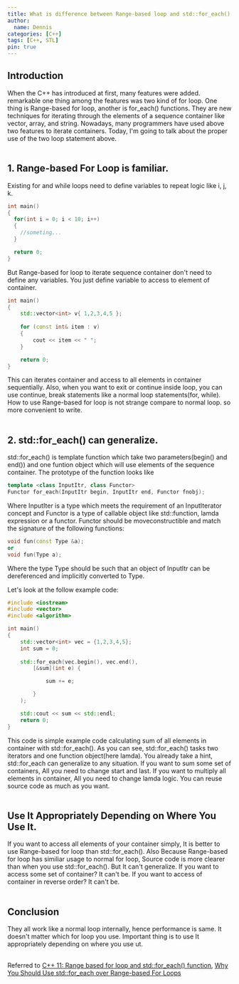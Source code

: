 ```yaml
---
title: What is difference between Range-based loop and std::for_each()
author:
  name: Dennis
categories: [C++]
tags: [C++, STL]
pin: true
---
```


## Introduction
When the C++ has introduced at first, many features were added. 
remarkable one thing among the features was two kind of for loop.
One thing is Range-based for loop, another is for_each() functions.
They are new techniques for iterating through the elements of a sequence container like vector, array, and string.
Nowadays, many programmers have used above two features to iterate containers. 
Today, I'm going to talk about the proper use of the two loop statement above.
<br><br>

## 1. Range-based For Loop is familiar.
Existing for and while loops need to define variables to repeat logic like i, j, k.

```cpp
int main()
{
  for(int i = 0; i < 10; i++)
  {
    //someting...
  }

  return 0;
}
```
But Range-based for loop to iterate sequence container don't need to define any variables.
You just define variable to access to element of container.

```cpp
int main() 
{
    std::vector<int> v{ 1,2,3,4,5 };
  
    for (const int& item : v)
    {
        cout << item << " ";
    }

    return 0;
}
```
This can iterates container and access to all elements in container sequentially.
Also, when you want to exit or continue inside loop, you can use continue, break statements like a normal loop statements(for, while).
How to use Range-based for loop is not strange compare to normal loop. so more convenient to write.
<br><br>

## 2. std::for_each() can generalize.
std::for_each() is template function which take two parameters(begin() and end()) and 
one funtion object which will use elements of the sequence container.
The prototype of the function looks like

```cpp
template <class InputItr, class Functor>
Functor for_each(InputItr begin, InputItr end, Functor fnobj);
```
Where InputIter is a type which meets the requirement of an InputIterator concept and Functor is a type of callable object like std::function, lamda expression or a functor. Functor should be moveconstructible and match the signature of the following functions:

```cpp
void fun(const Type &a); 
or
void fun(Type a); 
```
Where the type Type should be such that an object of InputItr can be dereferenced and implicitly converted to Type.

Let's look at the follow example code:

```cpp
#include <iostream>
#include <vector>
#include <algorithm>

int main()
{
	std::vector<int> vec = {1,2,3,4,5};
	int sum = 0;
	
	std::for_each(vec.begin(), vec.end(),
		[&sum](int e) {

			sum += e;

		}
	);

	std::cout << sum << std::endl;
	return 0;
}
```
This code is simple example code calculating sum of all elements in container with std::for_each().
As you can see, std::for_each() tasks two iterators and one function object(here lamda).
You already take a hint, std::for_each can generalize to any situation.
If you want to sum some set of containers, All you need to change start and last. 
If you want to multiply all elements in container, All you need to change lamda logic. 
You can reuse source code as much as you want.
<br><br>

## Use It Appropriately Depending on Where You Use It.
If you want to access all elements of your container simply, It is better to use Range-based for loop than std::for_each().
Also Because Range-based for loop has similiar usage to normal for loop, Source code is more clearer than when you use std::for_each().
But It can't generalize. If you want to access some set of container? It can't be.
If you want to access of container in reverse order? It can't be.
<br><br>

## Conclusion
They all work like a normal loop internally, hence performance is same.
It doesn't matter which for loop you use. Important thing is to use It appropriately depending on where you use ut.
<br><br>

Referred to [C++ 11: Range based for loop and std::for_each() function](https://www.go4expert.com/articles/cpp-11-range-based-loop-stdforeach-t34604/),
[Why You Should Use std::for_each over Range-based For Loops](https://www.fluentcpp.com/2019/02/07/why-you-should-use-stdfor_each-over-range-based-for-loops/)